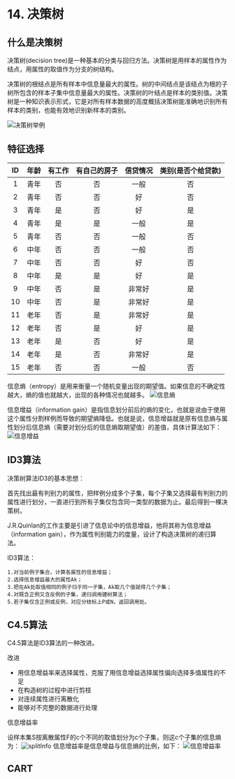 # 14. 决策树

## 什么是决策树

决策树(decision tree)是一种基本的分类与回归方法。决策树是用样本的属性作为结点，用属性的取值作为分支的树结构。 


决策树的根结点是所有样本中信息量最大的属性。树的中间结点是该结点为根的子树所包含的样本子集中信息量最大的属性。决策树的叶结点是样本的类别值。决策树是一种知识表示形式，它是对所有样本数据的高度概括决策树能准确地识别所有样本的类别，也能有效地识别新样本的类别。


![决策树举例](./image/14.decision_tree_eg.gif)

## 特征选择

|ID|年龄|有工作|有自己的房子|信贷情况|类别(是否个给贷款)|
|:---:|:---:|:---:|:---:|:---:|:---:|
|1|青年|否|否|一般|否|
|2|青年|否|否|好|否|
|3|青年|是|否|好|是|
|4|青年|是|是|一般|是|
|5|青年|否|否|一般|否|
|6|中年|否|否|一般|否|
|7|中年|否|否|好|否|
|8|中年|是|是|好|是|
|9|中年|否|是|非常好|是|
|10|中年|否|是|非常好|是|
|11|老年|否|是|非常好|是|
|12|老年|否|是|好|是|
|13|老年|是|否|好|是|
|14|老年|是|否|非常好|是|
|15|老年|否|否|一般|否|

信息熵（entropy）是用来衡量一个随机变量出现的期望值。如果信息的不确定性越大，熵的值也就越大，出现的各种情况也就越多。
![信息熵](./image/14.entropy.jpg)

信息增益（information gain）是指信息划分前后的熵的变化，也就是说由于使用这个属性分割样例而导致的期望熵降低。也就是说，信息增益就是原有信息熵与属性划分后信息熵（需要对划分后的信息熵取期望值）的差值，具体计算法如下：
![信息增益](./image/14.gain.jpg)
## ID3算法

决策树算法ID3的基本思想：

首先找出最有判别力的属性，把样例分成多个子集，每个子集又选择最有判别力的属性进行划分，一直进行到所有子集仅包含同一类型的数据为止。最后得到一棵决策树。

J.R.Quinlan的工作主要是引进了信息论中的信息增益，他将其称为信息增益（information gain），作为属性判别能力的度量，设计了构造决策树的递归算法。


ID3算法：

	1.对当前例子集合，计算各属性的信息增益；
	2.选择信息增益最大的属性Ak；
	3.把在Ak处取值相同的例子归于同一子集，Ak取几个值就得几个子集；
	4.对既含正例又含反例的子集，递归调用建树算法；
	5.若子集仅含正例或反例，对应分枝标上P或N，返回调用处。

## C4.5算法
C4.5算法是ID3算法的一种改进。

改进
- 用信息增益率来选择属性，克服了用信息增益选择属性偏向选择多值属性的不足
- 在构造树的过程中进行剪枝
- 对连续属性进行离散化
- 能够对不完整的数据进行处理

信息增益率

设样本集S按离散属性F的c个不同的取值划分为c个子集，则这c个子集的信息熵为：
![splitInfo](./image/14.splitInfo.jpg)
信息增益率是信息增益与信息熵的比例，如下：
![信息增益率](./image/14.gain.ratio.jpg)
## CART